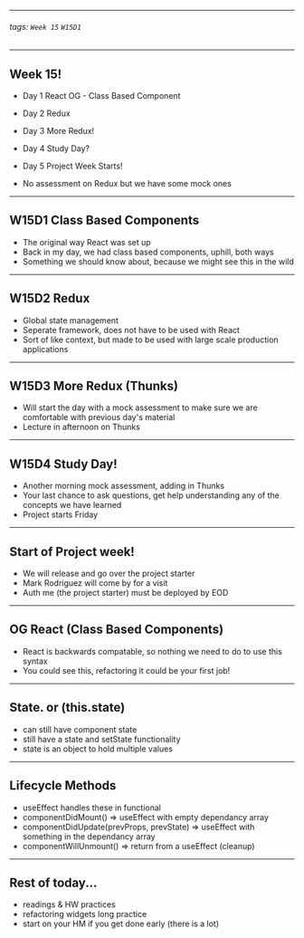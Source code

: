 <style>
    .present {
        text-align: left;
    }
</style>

---



###### tags: `Week 15` `W15D1`



---

## Week 15!
- Day 1 React OG - Class Based Component
- Day 2 Redux
- Day 3 More Redux!
- Day 4 Study Day?
- Day 5 Project Week Starts!

- No assessment on Redux but we have some mock ones

---


## W15D1 Class Based Components

- The original way React was set up
- Back in my day, we had class based components, uphill, both ways
- Something we should know about, because we might see this in the wild




---

## W15D2 Redux

- Global state management
- Seperate framework, does not have to be used with React
- Sort of like context, but made to be used with large scale production applications



---


## W15D3 More Redux (Thunks)

- Will start the day with a mock assessment to make sure we are comfortable with previous day's material
- Lecture in afternoon on Thunks


---

## W15D4 Study Day!

- Another morning mock assessment, adding in Thunks
- Your last chance to ask questions, get help understanding any of the concepts we have learned
- Project starts Friday


---

## Start of Project week!

- We will release and go over the project starter
- Mark Rodriguez will come by for a visit
- Auth me (the project starter) must be deployed by EOD


---


## OG React (Class Based Components)

- React is backwards compatable, so nothing we need to do to use this syntax
- You could see this, refactoring it could be your first job!  



---


## State. or (this.state)

- can still have component state
- still have a state and setState functionality
- state is an object to hold multiple values



---


## Lifecycle Methods 

- useEffect handles these in functional
- componentDidMount() => useEffect with empty dependancy array
- componentDidUpdate(prevProps, prevState) => useEffect with something in the dependancy array
- componentWillUnmount() => return from a useEffect (cleanup)



---


## Rest of today...

- readings & HW practices
- refactoring widgets long practice
- start on your HM if you get done early (there is a lot)

